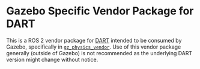 # Gazebo Specific Vendor Package for DART

This is a ROS 2 vendor package for [DART](https://github.com/dartsim/dart/)
intended to be consumed by Gazebo, specifically in
[`gz_physics_vendor`](https://github.com/gazebo-release/gz_physics_vendor). Use
of this vendor package generally (outside of Gazebo) is not recommended as the
underlying DART version might change without notice.
